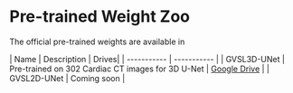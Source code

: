 # Pre-trained Weight Zoo

The official pre-trained weights are available in

| Name      | Description | Drives|
| ----------- | ----------- |
| GVSL3D-UNet | Pre-trained on 302 Cardiac CT images for 3D U-Net | [Google Drive](https://drive.google.com/file/d/12VJbif6Q9KRfVTKWeku2lgDrXl9aoLeX/view?usp=share_link) |
| GVSL2D-UNet | Coming soon |
